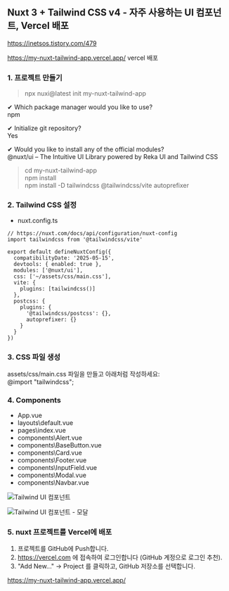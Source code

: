 ## Nuxt 3 + Tailwind CSS v4 - 자주 사용하는 UI 컴포넌트, Vercel 배포

https://inetsos.tistory.com/479

https://my-nuxt-tailwind-app.vercel.app/ vercel 배포

### 1. 프로젝트 만들기

> npx nuxi@latest init my-nuxt-tailwind-app

✔ Which package manager would you like to use?  
npm

✔ Initialize git repository?  
Yes

✔ Would you like to install any of the official modules?  
@nuxt/ui – The Intuitive UI Library powered by Reka UI and Tailwind CSS  

> cd my-nuxt-tailwind-app  
> npm install  
> npm install -D tailwindcss @tailwindcss/vite autoprefixer  
  
### 2. Tailwind CSS 설정
  
- nuxt.config.ts    
```
// https://nuxt.com/docs/api/configuration/nuxt-config
import tailwindcss from '@tailwindcss/vite'

export default defineNuxtConfig({
  compatibilityDate: '2025-05-15',
  devtools: { enabled: true },
  modules: ['@nuxt/ui'],
  css: ['~/assets/css/main.css'],
  vite: {
    plugins: [tailwindcss()]
  },
  postcss: {
    plugins: {
      '@tailwindcss/postcss': {},
      autoprefixer: {}
    }
  }
})
```
  
### 3. CSS 파일 생성

assets/css/main.css 파일을 만들고 아래처럼 작성하세요:  
@import "tailwindcss";  
  
### 4. Components
  
- App.vue 
- layouts\default.vue  
- pages\index.vue  
- components\Alert.vue  
- components\BaseButton.vue  
- components\Card.vue  
- components\Footer.vue  
- components\InputField.vue  
- components\Modal.vue  
- components\Navbar.vue  


![Tailwind UI 컴포넌트](https://img1.daumcdn.net/thumb/R1280x0/?scode=mtistory2&fname=https%3A%2F%2Fblog.kakaocdn.net%2Fdna%2Fsm5hH%2FbtsO4sHxaYr%2FAAAAAAAAAAAAAAAAAAAAANEA2QNHx-SmRkZTTuHzzpLFQlJyabW8-r8UEcun6jY5%2Fimg.png%3Fcredential%3DyqXZFxpELC7KVnFOS48ylbz2pIh7yKj8%26expires%3D1753973999%26allow_ip%3D%26allow_referer%3D%26signature%3D7hmlcXgPYjrnhOlI%252BwDlSNNWqoA%253D)

![Tailwind UI 컴포넌트 - 모달](https://img1.daumcdn.net/thumb/R1280x0/?scode=mtistory2&fname=https%3A%2F%2Fblog.kakaocdn.net%2Fdna%2Fb1RN0e%2FbtsO4eW0Uus%2FAAAAAAAAAAAAAAAAAAAAAGcpwuavbxzmPISqy82QHNoimCHcObUcr9FzFqn7RA22%2Fimg.png%3Fcredential%3DyqXZFxpELC7KVnFOS48ylbz2pIh7yKj8%26expires%3D1753973999%26allow_ip%3D%26allow_referer%3D%26signature%3D02ahDDtnump06H4Sufa7EC9Uv6c%253D)

  
### 5. nuxt 프로젝트를 Vercel에 배포
  
1. 프로젝트를 GitHub에 Push합니다.  
2. https://vercel.com 에 접속하여 로그인합니다 (GitHub 계정으로 로그인 추천).  
3. "Add New..." -> Project 를 클릭하고, GitHub 저장소를 선택합니다.  


https://my-nuxt-tailwind-app.vercel.app/